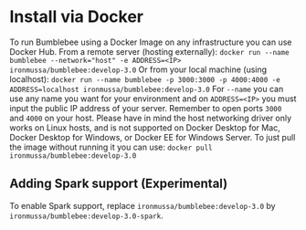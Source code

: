 # Install via Docker
To run Bumblebee using a Docker Image on any infrastructure you can use Docker Hub.
From a remote server (hosting externally):
```docker run --name bumblebee --network="host" -e ADDRESS=<IP> ironmussa/bumblebee:develop-3.0```
Or from your local machine (using localhost):
```docker run --name bumblebee -p 3000:3000 -p 4000:4000 -e ADDRESS=localhost ironmussa/bumblebee:develop-3.0```
For `--name` you can use any name you want for your environment and on `ADDRESS=<IP>` you must input the public IP address of your server. Remember to open ports `3000` and `4000` on your host. Please have in mind the host networking driver only works on Linux hosts, and is not supported on Docker Desktop for Mac, Docker Desktop for Windows, or Docker EE for Windows Server.
To just pull the image without running it you can use:
```docker pull ironmussa/bumblebee:develop-3.0```
## Adding Spark support (Experimental)
To enable Spark support, replace `ironmussa/bumblebee:develop-3.0` by `ironmussa/bumblebee:develop-3.0-spark`.
‌
